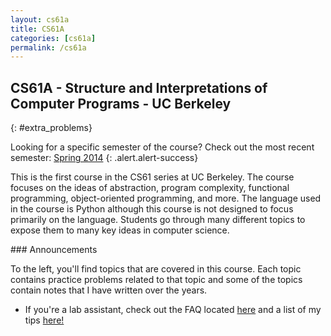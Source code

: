 ```yaml
---
layout: cs61a
title: CS61A
categories: [cs61a]
permalink: /cs61a
---
```

## CS61A - Structure and Interpretations of Computer Programs - UC Berkeley
{: #extra_problems}

Looking for a specific semester of the course? Check out the most recent semester: <a href="/cs61a/sp14" class="alert-link">Spring 2014</a>
{: .alert.alert-success}

This is the first course in the CS61 series at UC Berkeley. The course focuses on the ideas of abstraction, program complexity, functional programming, object-oriented programming, and more. The language used in the course is Python although this course is not designed to focus primarily on the language. Students go through many different topics to expose them to many key ideas in computer science.

<div class="bs-callout bs-callout-info" markdown="1">
### Announcements

To the left, you'll find topics that are covered in this course. Each topic contains practice problems related to that topic and some of the topics contain notes that I have written over the years.

* If you're a lab assistant, check out the FAQ located <a href="/cs61a/lab_assistants/faq">here</a> and a list of my tips <a href="/cs61a/lab_assistants/tips">here!</a>
</div>
